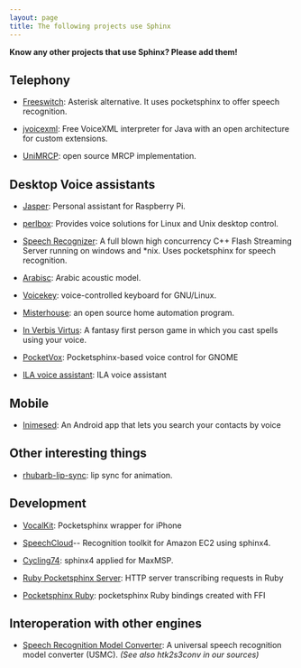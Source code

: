 ```yaml
---
layout: page
title: The following projects use Sphinx
---
```


**Know any other projects that use Sphinx? Please add them!**

## Telephony

*  [Freeswitch](http://www.freeswitch.org): Asterisk alternative.  It uses pocketsphinx to offer speech recognition.

*  [jvoicexml](http://jvoicexml.sourceforge.net): Free VoiceXML interpreter for Java with an open architecture for custom extensions.

*  [UniMRCP](https://github.com/unispeech/unimrcp): open source MRCP implementation.

## Desktop Voice assistants

*  [Jasper](http://jasperproject.github.io): Personal assistant for Raspberry Pi.

*  [perlbox](http://perlbox.sourceforge.net/): Provides voice solutions for Linux and Unix desktop control.

*  [Speech Recognizer](http://www.lumenvox.com): A full blown high concurrency C++ Flash Streaming Server running on windows and *nix.  Uses pocketsphinx for speech recognition.

*  [Arabisc](http://sourceforge.net/projects/arabisc/): Arabic acoustic model.

*  [Voicekey](http://sourceforge.net/projects/voicekey/): voice-controlled keyboard for GNU/Linux.

*  [Misterhouse](http://sourceforge.net/projects/misterhouse/): an open source home automation program.

*  [In Verbis Virtus](http://www.inverbisvirtus.com/): A fantasy first person game in which you cast spells using your voice.

*  [PocketVox](https://github.com/benoitfragit/pocketVox): Pocketsphinx-based voice control for GNOME

*  [ILA voice assistant](https://sites.google.com/site/ilavoiceassistant/): ILA voice assistant

##  Mobile

*  [Inimesed](http://kaljurand.github.com/Inimesed): An Android app that lets you search your contacts by voice

## Other interesting things

*  [rhubarb-lip-sync](https://github.com/DanielSWolf/rhubarb-lip-sync): lip sync for animation.

## Development

*  [VocalKit](http://github.com/KingOfBrian/VocalKit): Pocketsphinx wrapper for iPhone

*  [SpeechCloud](http://sourceforge.net/projects/speechcloud/)--  Recognition toolkit for Amazon EC2 using sphinx4.

*  [Cycling74](http://cycling74.com/2010/01/08/project35-oprecognize): sphinx4 applied for MaxMSP.

*  [Ruby Pocketsphinx Server](https://github.com/alumae/ruby-pocketsphinx-server): HTTP server transcribing requests in Ruby

*  [Pocketsphinx Ruby](https://github.com/watsonbox/pocketsphinx-ruby): pocketsphinx Ruby bindings created with FFI

## Interoperation with other engines

* [Speech Recognition Model Converter](http://sourceforge.net/projects/srmc/): A universal speech recognition model converter (USMC). _(See also htk2s3conv in our sources)_
